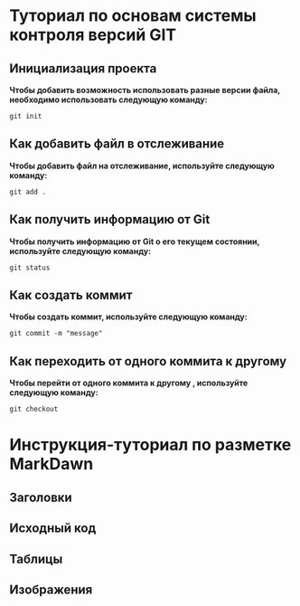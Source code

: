 # Туториал по основам системы контроля версий GIT



## Инициализация проекта
**Чтобы добавить возможность использовать разные версии файла, необходимо использовать следующую команду:**

```fix
git init
```

## Как добавить файл в отслеживание
**Чтобы добавить файл на отслеживание, используйте следующую команду:**

```
git add .
```

## Как получить информацию от Git
**Чтобы получить информацию от Git о его текущем состоянии, используйте следующую команду:**

```
git status
```

## Как создать коммит
**Чтобы создать коммит, используйте следующую команду:**

```
git commit -m "message"
```

## Как переходить от одного коммита к другому
**Чтобы перейти от одного коммита к другому , используйте следующую команду:**

```
git checkout
```

# Инструкция-туториал  по разметке MarkDawn


## Заголовки


## Исходный код


## Таблицы


## Изображения
